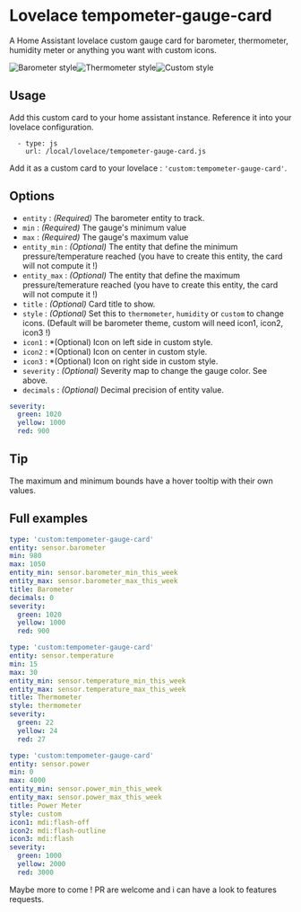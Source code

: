 # Lovelace tempometer-gauge-card
A Home Assistant lovelace custom gauge card for barometer, thermometer, humidity meter or anything you want with custom icons.

![Barometer style](https://user-images.githubusercontent.com/25659602/63027159-b7464980-beac-11e9-8d7a-2143eeead609.png)![Thermometer style](https://user-images.githubusercontent.com/25659602/63299603-76986700-c2d6-11e9-8739-e9cbb441a94b.png)![Custom style](https://user-images.githubusercontent.com/25659602/73101770-b9e3ab00-3ef0-11ea-9784-7f721de5a24c.png)



## Usage
Add this custom card to your home assistant instance. Reference it into your lovelace configuration.
```
  - type: js
    url: /local/lovelace/tempometer-gauge-card.js
```
Add it as a custom card to your lovelace : `'custom:tempometer-gauge-card'`.

## Options
- `entity` : *(Required)* The barometer entity to track.
- `min` : *(Required)* The gauge's minimum value
- `max` : *(Required)* The gauge's maximum value
- `entity_min` : *(Optional)* The entity that define the minimum pressure/temperature reached (you have to create this entity, the card will not compute it !)
- `entity_max` : *(Optional)* The entity that define the maximum pressure/temerature reached (you have to create this entity, the card will not compute it !)
- `title` : *(Optional)* Card title to show.
- `style` : *(Optional)* Set this to `thermometer`, `humidity` or `custom` to change icons. (Default will be barometer theme, custom will need icon1, icon2, icon3 !)
- `icon1` : *(Optional) Icon on left side in custom style.
- `icon2` : *(Optional) Icon on center in custom style.
- `icon3` : *(Optional) Icon on right side in custom style.
- `severity` : *(Optional)* Severity map to change the gauge color. See above.
- `decimals` : *(Optional)* Decimal precision of entity value.

```yaml
severity:
  green: 1020
  yellow: 1000
  red: 900
```

## Tip
The maximum and minimum bounds have a hover tooltip with their own values.

## Full examples
```yaml
type: 'custom:tempometer-gauge-card'
entity: sensor.barometer
min: 980
max: 1050
entity_min: sensor.barometer_min_this_week
entity_max: sensor.barometer_max_this_week
title: Barometer
decimals: 0
severity:
  green: 1020
  yellow: 1000
  red: 900
```
```yaml
type: 'custom:tempometer-gauge-card'
entity: sensor.temperature
min: 15
max: 30
entity_min: sensor.temperature_min_this_week
entity_max: sensor.temperature_max_this_week
title: Thermometer
style: thermometer
severity:
  green: 22
  yellow: 24
  red: 27
```
```yaml
type: 'custom:tempometer-gauge-card'
entity: sensor.power
min: 0
max: 4000
entity_min: sensor.power_min_this_week
entity_max: sensor.power_max_this_week
title: Power Meter
style: custom
icon1: mdi:flash-off
icon2: mdi:flash-outline
icon3: mdi:flash
severity:
  green: 1000
  yellow: 2000
  red: 3000
```

Maybe more to come ! PR are welcome and i can have a look to features requests.
